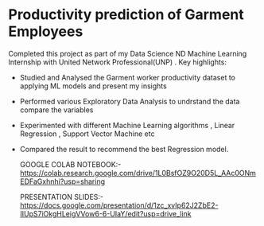# Productivity prediction of Garment Employees
Completed this project as part of my Data Science ND Machine Learning Internship with United Network Professional(UNP) . Key highlights:

- Studied and Analysed the Garment worker productivity dataset to applying ML models and present my insights
- Performed various Exploratory Data Analysis to undrstand the data compare the variables
- Experimented with different Machine Learning algorithms , Linear Regression , Support Vector Machine etc
- Compared the result to recommend the best Regression model.

  GOOGLE COLAB NOTEBOOK:-
  https://colab.research.google.com/drive/1L0BsfOZ9O20D5L_AAc0ONmEDFaGxhnhi?usp=sharing

  PRESENTATION SLIDES:-
  https://docs.google.com/presentation/d/1zc_xvIp62J2ZbE2-IIUpS7iOkgHLeigVVow6-6-UIaY/edit?usp=drive_link
